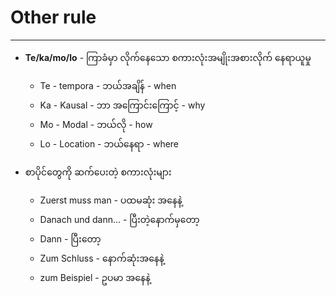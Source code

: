 # Other rule
---

- **Te/ka/mo/lo** - ကြာခံမှာ လိုက်နေသော စကားလုံးအမျိုးအစားလိုက် နေရာယူမှု
	- Te - tempora - ဘယ်အချိန် - when
	- Ka - Kausal - ဘာ အကြောင်းကြောင့် - why
	- Mo - Modal - ဘယ်လို - how
	- Lo - Location - ဘယ်နေရာ - where
	
- စာပိုင်တွေကို ဆက်ပေးတဲ့ စကားလုံးများ
	- Zuerst muss man - ပထမဆုံး အနေနဲ့
	- Danach und dann...  - ပြီးတဲ့နောက်မှတော့
	- Dann - ပြီးတော့
	- Zum Schluss  - နောက်ဆုံးအနေနဲ့
	- zum Beispiel - ဥပမာ အနေနဲ့
